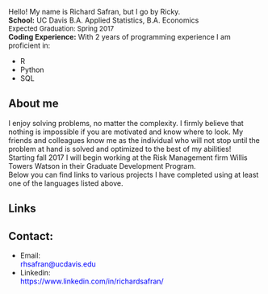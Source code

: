 <p>
  Hello! My name is Richard Safran, but I go by Ricky.
  <br>
  <b>School:</b> UC Davis B.A. Applied Statistics, B.A. Economics<br>
  <span style="display:inline-block; width: YOURWIDTH;"></span><font size = '-1'>Expected Graduation: Spring 2017</font><br>
  <b>Coding Experience:</b> With 2 years of programming experience I am proficient in:
  <ul>
    <li>R</li>
    <li>Python</li>
    <li>SQL</li>
  </ul>
</p>

<h2><b>About me</b></h2>
   <p>
      I enjoy solving problems, no matter the complexity. I firmly believe that nothing is impossible if you are motivated and know where to look. My friends and colleagues know me as the individual who will not stop until the problem at hand is solved and optimized to the best of my abilities!
   <br>
      Starting fall 2017 I will begin working at the Risk Management firm Willis Towers Watson in their Graduate Development Program.
   <br>
      Below you can find links to various projects I have completed using at least one of the languages listed above.
   </p>
<h2> <b>Links</b></h2>

<h2><b>Contact:</b></h2>
   <ul>
      <li>Email: <div style="color:#0000FF">rhsafran@ucdavis.edu</div></li>
      <li>Linkedin:<div style="color:#0000FF">https://www.linkedin.com/in/richardsafran/</div></li>
   </ul>
